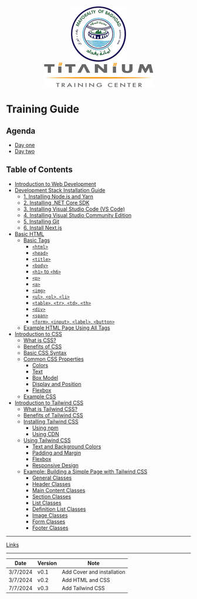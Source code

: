 <dev style="text-align: center">

![Amanna Baghdad Logo](./img/logo-amana.png)
<br />
![Ti  Logo](./img/S-Ti-lgo.png)

</dev>

# Training Guide

## Agenda

- [Day one](00-Agenda.md#day-one-sunday-august-4-2024)
- [Day two](00-Agenda.md#day-two-tuesday-august-6-2024)

## Table of Contents

- [Introduction to Web Development](00-Introduction.md#introduction-to-web-development)
- [Development Stack Installation Guide](01-Installation.md#development-stack-installation-guide)
  - [1. Installing Node.js and Yarn](01-Installation.md#1-installing-nodejs-and-yarn)
  - [2. Installing .NET Core SDK](01-Installation.md#2-installing-net-core-sdk)
  - [3. Installing Visual Studio Code (VS Code)](01-Installation.md#3-installing-visual-studio-code-vs-code)
  - [4. Installing Visual Studio Community Edition](01-Installation.md#4-installing-visual-studio-community-edition)
  - [5. Installing Git](01-Installation.md#5-installing-git)
  - [6. Install Next.js](01-Installation.md#6-install-nextjs)
- [Basic HTML](02-html.md#html-basics)
  - [Basic Tags](02-html.md#basic-html-tags)
    - [`<html>`](02-html.md#html)
    - [`<head>`](02-html.md#head)
    - [`<title>`](02-html.md#title)
    - [`<body>`](02-html.md#body)
    - [`<h1>` to `<h6>`](02-html.md#h1-to-h6)
    - [`<p>`](02-html.md#p)
    - [`<a>`](02-html.md#a)
    - [`<img>`](02-html.md#img)
    - [`<ul>`, `<ol>`, `<li>`](02-html.md#ul-ol-li)
    - [`<table>`, `<tr>`, `<td>`, `<th>`](02-html.md#table-tr-td-th)
    - [`<div>`](02-html.md#div)
    - [`<span>`](02-html.md#span)
    - [`<form>`, `<input>`, `<label>`, `<button>`](02-html.md#form-input-label-button)
  - [Example HTML Page Using All Tags](02-html.md#example-html-page-using-all-tags)
- [Introduction to CSS](03-css.md#introduction-to-css)
  - [What is CSS?](03-css.md#what-is-css)
  - [Benefits of CSS](03-css.md#benefits-of-css)
  - [Basic CSS Syntax](03-css.md#basic-css-syntax)
  - [Common CSS Properties](03-css.md#common-css-properties)
    - [Colors](03-css.md#colors)
    - [Text](03-css.md#text)
    - [Box Model](03-css.md#box-model)
    - [Display and Position](03-css.md#display-and-position)
    - [Flexbox](03-css.md#flexbox)
  - [Example CSS](03-css.md#example-css)
- [Introduction to Tailwind CSS](04-tailwind.md#introduction-to-tailwind-css)
  - [What is Tailwind CSS?](04-tailwind.md#what-is-tailwind-css)
  - [Benefits of Tailwind CSS](04-tailwind.md#benefits-of-tailwind-css)
  - [Installing Tailwind CSS](04-tailwind.md#installing-tailwind-css)
    - [Using npm](04-tailwind.md#using-npm)
    - [Using CDN](04-tailwind.md#using-cdn)
  - [Using Tailwind CSS](04-tailwind.md#using-tailwind-css)
    - [Text and Background Colors](04-tailwind.md#text-and-background-colors)
    - [Padding and Margin](04-tailwind.md#padding-and-margin)
    - [Flexbox](04-tailwind.md#flexbox)
    - [Responsive Design](04-tailwind.md#responsive-design)
  - [Example: Building a Simple Page with Tailwind CSS](04-tailwind.md#example-building-a-simple-page-with-tailwind-css)
    - [General Classes](04-tailwind.md#general-classes)
    - [Header Classes](04-tailwind.md#header-classes)
    - [Main Content Classes](#main-content-classes)
    - [Section Classes](#section-classes)
    - [List Classes](04-tailwind.md#list-classes)
    - [Definition List Classes](04-tailwind.md#definition-list-classes)
    - [Image Classes](04-tailwind.md#image-classes)
    - [Form Classes](04-tailwind.md#form-classes)
    - [Footer Classes](04-tailwind.md#footer-classes)

---

[Links](00-links.md)

---

| Date     | Version | Note                       |
| -------- | ------- | -------------------------- |
| 3/7/2024 | v0.1    | Add Cover and installation |
| 3/7/2024 | v0.2    | Add HTML and CSS           |
| 7/7/2024 | v0.3    | Add Tailwind CSS           |
